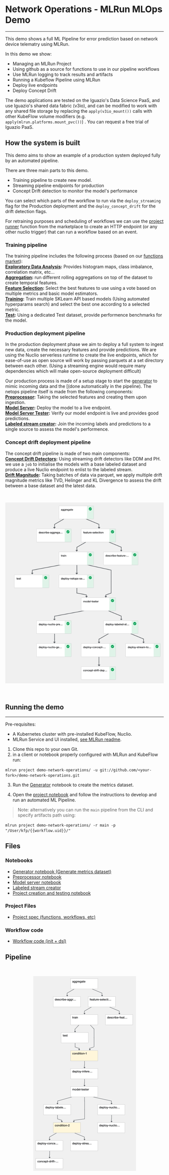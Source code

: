 # Network Operations - MLRun MLOps Demo
---
This demo shows a full ML Pipeline for error prediction based on network device telematry using MLRun.

In this demo we show:
- Managing an MLRun Project
- Using github as a source for functions to use in our pipeline workflows
- Use MLRun logging to track results and artifacts
- Running a Kubeflow Pipeline using MLRun
- Deploy live endpoints
- Deploy Concept Drift

The demo applications are tested on the Iguazio's Data Science PaaS, and use Iguazio's shared data fabric (v3io), and can be modified to work with any shared file storage by replacing the `apply(v3io_mount())` calls with other KubeFlow volume modifiers (e.g. `apply(mlrun.platforms.mount_pvc())`) . You can request a free trial of Iguazio PaaS.

## How the system is built
This demo aims to show an example of a production system deployed fully by an automated pipeline.

There are three main parts to this demo.
- Training pipeline to create new model.
- Streaming pipeline endpoints for production
- Concept Drift detection to monitor the model's performance 

You can select which parts of the workflow to run via the `deploy_streaming` flag for the Production deployment and the `deploy_concept_drift` for the drift detection flags.

For retraining purposes and scheduling of workflows we can use the [project runner]() function from the marketplace to create an HTTP endpoint (or any other nuclio trigger) that can run a workflow based on an event.  

### Training pipeline
The training pipeline includes the following process (based on our [functions market](https://github.com/mlrun/functions)):  
**[Exploratory Data Analysis](https://github.com/mlrun/functions/blob/master/describe/describe.ipynb):** Provides histogram maps, class imbalance, correlation matrix, etc...  
**[Aggregation](https://github.com/mlrun/functions/tree/master/aggregate/aggregate.ipynb):** run different rolling aggregations on top of the dataset to create temporal features.  
**[Feature Selection](https://github.com/mlrun/functions/blob/master/feature_selection/feature_selection.ipynb):** Select the best features to use using a vote based on multiple metrics and basic model estimators.  
**[Training](https://github.com/mlrun/functions/blob/master/sklearn_classifier/sklearn_classifier.ipynb):** Train multiple SKLearn API based models (Using automated hyperparams search) and select the best one according to a selected metric.  
**[Test](https://github.com/mlrun/functions/blob/master/test_classifier/test_classifier.ipynb):** Using a dedicated Test dataset, provide performence benchmarks for the model.

### Production deployment pipeline
In the production deployment phase we aim to deploy a full system to ingest new data, create the necessary features and provide predictions.
We are using the Nuclio serverless runtime to create the live endpoints, which for ease-of-use as open source will work by passing parquets at a set directory between each other. (Using a streaming engine would require many dependencies which will make open-source deployment difficult)

Our production process is made of a setup stage to start the [generator](notebooks/generator.ipynb) to mimic incoming data and the [(done automatically in the pipeline). 
The netops pipeline itself is made from the following components:  
**[Preprocessor](notebooks/preprocessor.ipynb):** Taking the selected features and creating them upon ingestion.  
**[Model Server](notebooks/server.ipynb):** Deploy the model to a live endpoint.  
**[Model Server Tester](https://github.com/mlrun/functions/blob/master/model_server_tester/model_server_tester.ipynb):** Verify our model endpoint is live and provides good predictions.  
**[Labeled stream creator](notebooks/labeled_stream_creator.ipynb):** Join the incoming labels and predictions to a single source to assess the model's performence.

### Concept drift deployment pipeline
The concept drift pipeline is made of two main components:  
**[Concept Drift Detectors]():** Using streaming drift detectors like DDM and PH.
we use a `job` to initialise the models with a base labeled dataset and produce a live Nuclio endpoint to enlist to the labeled stream.  
**[Drift Magnitude]():** Taking batches of data via parquet, we apply multiple drift magnitude metrics like TVD, Helinger and KL Divergence to assess the drift between a base dataset and the latest data.

<br><p align="center"><img src="./docs/run-pipeline.png"/></p><br>

## Running the demo
---
Pre-requisites:
* A Kubernetes cluster with pre-installed KubeFlow, Nuclio.
* MLRun Service and UI installed, [see MLRun readme](https://github.com/mlrun/mlrun).

1. Clone this repo to your own Git.<br>
2. in a client or notebook properly configured with MLRun and KubeFlow run:

`mlrun project demo-network-operations/ -u git://github.com/<your-fork>/demo-network-operations.git`

3. Run the [Generator](notebooks/generator.ipynb) notebook to create the metrics dataset.

4. Open the [project notebook](project.ipynb) and follow the instructions to develop and run an automated ML Pipeline.

> Note: alternatively you can run the `main` pipeline from the CLI and specify artifacts path using:

`mlrun project demo-network-operations/ -r main -p "/User/kfp/{{workflow.uid}}/"`


## Files
### Notebooks
* [Generator notebook (Generate metrics dataset)](notebooks/generator.ipynb)
* [Preprocessor notebook](notebooks/preprocessor.ipynb)
* [Model server notebook](notebooks/server.ipynb)
* [Labeled stream creator](notebooks/labeled_stream_creator.ipynb)
* [Project creation and testing notebook](project.ipynb) 

### Project Files
* [Project spec (functions, workflows, etc)](project.yaml)

### Workflow code
* [Workflow code (init + dsl)](src/workflow.py)


## Pipeline

<br><p align="center"><img src="./docs/workflow.png"/></p><br>






